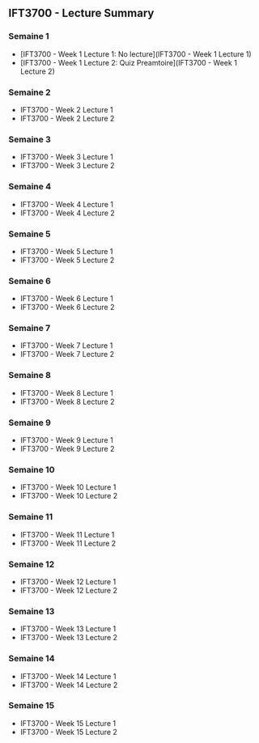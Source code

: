 ## IFT3700 - Lecture Summary

### Semaine 1

- [IFT3700 - Week 1 Lecture 1: No lecture](IFT3700 - Week 1 Lecture 1)
- [IFT3700 - Week 1 Lecture 2: Quiz Preamtoire](IFT3700 - Week 1 Lecture 2)

### Semaine 2

- IFT3700 - Week 2 Lecture 1
- IFT3700 - Week 2 Lecture 2

### Semaine 3

- IFT3700 - Week 3 Lecture 1
- IFT3700 - Week 3 Lecture 2

### Semaine 4

- IFT3700 - Week 4 Lecture 1
- IFT3700 - Week 4 Lecture 2

### Semaine 5

- IFT3700 - Week 5 Lecture 1
- IFT3700 - Week 5 Lecture 2

### Semaine 6

- IFT3700 - Week 6 Lecture 1
- IFT3700 - Week 6 Lecture 2

### Semaine 7

- IFT3700 - Week 7 Lecture 1
- IFT3700 - Week 7 Lecture 2

### Semaine 8

- IFT3700 - Week 8 Lecture 1
- IFT3700 - Week 8 Lecture 2

### Semaine 9

- IFT3700 - Week 9 Lecture 1
- IFT3700 - Week 9 Lecture 2

### Semaine 10

- IFT3700 - Week 10 Lecture 1
- IFT3700 - Week 10 Lecture 2

### Semaine 11

- IFT3700 - Week 11 Lecture 1
- IFT3700 - Week 11 Lecture 2

### Semaine 12

- IFT3700 - Week 12 Lecture 1
- IFT3700 - Week 12 Lecture 2

### Semaine 13

- IFT3700 - Week 13 Lecture 1
- IFT3700 - Week 13 Lecture 2

### Semaine 14

- IFT3700 - Week 14 Lecture 1
- IFT3700 - Week 14 Lecture 2

### Semaine 15

- IFT3700 - Week 15 Lecture 1
- IFT3700 - Week 15 Lecture 2

